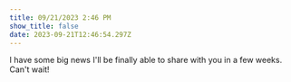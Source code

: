 ```yaml
---
title: 09/21/2023 2:46 PM
show_title: false
date: 2023-09-21T12:46:54.297Z
---
```

I have some big news I'll be finally able to share with you in a few weeks. Can't wait!